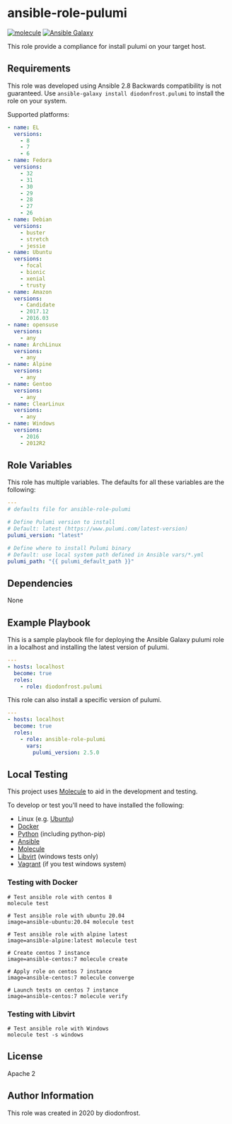 # ansible-role-pulumi

[![molecule](https://github.com/diodonfrost/ansible-role-pulumi/workflows/molecule/badge.svg)](https://github.com/diodonfrost/ansible-role-pulumi/actions)
[![Ansible Galaxy](https://img.shields.io/badge/galaxy-diodonfrost.pulumi-660198.svg)](https://galaxy.ansible.com/diodonfrost/pulumi)

This role provide a compliance for install pulumi on your target host.

## Requirements

This role was developed using Ansible 2.8 Backwards compatibility is not guaranteed.
Use `ansible-galaxy install diodonfrost.pulumi` to install the role on your system.

Supported platforms:

```yaml
- name: EL
  versions:
    - 8
    - 7
    - 6
- name: Fedora
  versions:
    - 32
    - 31
    - 30
    - 29
    - 28
    - 27
    - 26
- name: Debian
  versions:
    - buster
    - stretch
    - jessie
- name: Ubuntu
  versions:
    - focal
    - bionic
    - xenial
    - trusty
- name: Amazon
  versions:
    - Candidate
    - 2017.12
    - 2016.03
- name: opensuse
  versions:
    - any
- name: ArchLinux
  versions:
    - any
- name: Alpine
  versions:
    - any
- name: Gentoo
  versions:
    - any
- name: ClearLinux
  versions:
    - any
- name: Windows
  versions:
    - 2016
    - 2012R2
```

## Role Variables

This role has multiple variables. The defaults for all these variables are the following:

```yaml
---
# defaults file for ansible-role-pulumi

# Define Pulumi version to install
# Default: latest (https://www.pulumi.com/latest-version)
pulumi_version: "latest"

# Define where to install Pulumi binary
# Default: use local system path defined in Ansible vars/*.yml
pulumi_path: "{{ pulumi_default_path }}"
```

## Dependencies

None

## Example Playbook

This is a sample playbook file for deploying the Ansible Galaxy pulumi role in a localhost and installing the latest version of pulumi.

```yaml
---
- hosts: localhost
  become: true
  roles:
    - role: diodonfrost.pulumi
```

This role can also install a specific version of pulumi.

```yaml
---
- hosts: localhost
  become: true
  roles:
    - role: ansible-role-pulumi
      vars:
        pulumi_version: 2.5.0
```

## Local Testing

This project uses [Molecule](http://molecule.readthedocs.io/) to aid in the
development and testing.

To develop or test you'll need to have installed the following:

* Linux (e.g. [Ubuntu](http://www.ubuntu.com/))
* [Docker](https://www.docker.com/)
* [Python](https://www.python.org/) (including python-pip)
* [Ansible](https://www.ansible.com/)
* [Molecule](http://molecule.readthedocs.io/)
* [Libvirt](https://www.virtualbox.org/) (windows tests only)
* [Vagrant](https://www.vagrantup.com/downloads.html) (if you test windows system)

### Testing with Docker

```shell
# Test ansible role with centos 8
molecule test

# Test ansible role with ubuntu 20.04
image=ansible-ubuntu:20.04 molecule test

# Test ansible role with alpine latest
image=ansible-alpine:latest molecule test

# Create centos 7 instance
image=ansible-centos:7 molecule create

# Apply role on centos 7 instance
image=ansible-centos:7 molecule converge

# Launch tests on centos 7 instance
image=ansible-centos:7 molecule verify
```

### Testing with Libvirt

```shell
# Test ansible role with Windows
molecule test -s windows
```

## License

Apache 2

## Author Information

This role was created in 2020 by diodonfrost.

